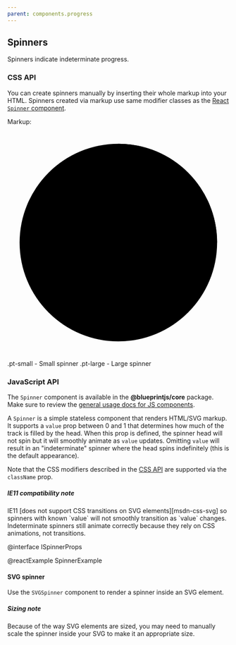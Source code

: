 ```yaml
---
parent: components.progress
---
```


## Spinners

Spinners indicate indeterminate progress.

### CSS API

You can create spinners manually by inserting their whole markup into your HTML.
Spinners created via markup use same modifier classes as the
[React `Spinner` component](#components.progress.spinner.js).

Markup:
<div class="pt-spinner {{.modifier}}">
<div class="pt-spinner-svg-container">
<svg viewBox="0 0 100 100">
<path class="pt-spinner-track" d="M 50,50 m 0,-44.5 a 44.5,44.5 0 1 1 0,89 a 44.5,44.5 0 1 1 0,-89"></path>
<path class="pt-spinner-head" d="M 94.5 50 A 44.5 44.5 0 0 0 50 5.5"></path>
</svg>
</div>
</div>

.pt-small - Small spinner
.pt-large - Large spinner

### JavaScript API

The `Spinner` component is available in the __@blueprintjs/core__ package.
Make sure to review the [general usage docs for JS components](#components.usage).

A `Spinner` is a simple stateless component that renders HTML/SVG markup.
It supports a `value` prop between 0 and 1 that determines how much of the track is filled by the
head. When this prop is defined, the spinner head will not spin but it will smoothly animate as
`value` updates. Omitting `value` will result in an "indeterminate" spinner where the head spins
indefinitely (this is the default appearance).

Note that the CSS modifiers described in the [CSS API](#components.progress.spinner.css)
are supported via the `className` prop.

<div class="pt-callout pt-intent-warning pt-icon-warning-sign">
<h5>IE11 compatibility note</h5>
IE11 [does not support CSS transitions on SVG elements][msdn-css-svg] so spinners with known
`value` will not smoothly transition as `value` changes. Indeterminate spinners still animate
correctly because they rely on CSS animations, not transitions.
</div>

@interface ISpinnerProps

@reactExample SpinnerExample

[msdn-css-svg]: https://developer.microsoft.com/en-us/microsoft-edge/platform/status/csstransitionsforsvgelements/?q=svg

#### SVG spinner

Use the `SVGSpinner` component to render a spinner inside an SVG element.

<div class="pt-callout pt-intent-primary pt-icon-info-sign">
<h5>Sizing note</h5>
Because of the way SVG elements are sized, you may need to manually scale the spinner inside your
SVG to make it an appropriate size.
</div>
